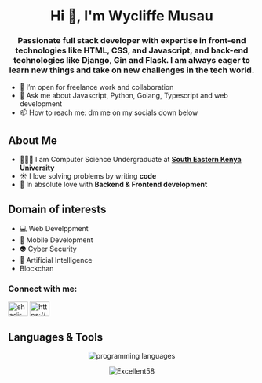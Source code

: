 <h1 align="center">Hi 👋, I'm Wycliffe Musau</h1>
<h3 align="center">Passionate full stack developer with expertise in
  front-end technologies  like HTML, CSS, and Javascript, and back-end technologies like Django, Gin and Flask. I am always eager to learn new things and take on new challenges in the tech world.
</h3>

- 🔭 I’m open for freelance work and collaboration
- 💬 Ask me about Javascript, Python, Golang, Typescript and web development
- 📫 How to reach me: dm me on my socials down below


<h2>About Me</h2>
  
- 👩🏻‍💻 I am Computer Science Undergraduate  at **[South Eastern Kenya University](https://seku.ac.ke)**
- ☀️ I love solving problems by writing **code**
- 🏃 In absolute love with **Backend & Frontend development**
    
<h2>Domain of interests</h2>
    
- 💻 Web Develppment
- 📱 Mobile Development
- 👽 Cyber Security
- 🦾 Artificial Intelligence
- Blockchan

<h3 align="left">Connect with me:</h3>
<p align="left">
  <a href="https://x.com/wycliffe_musau" target="blank"><img align="center" src="https://raw.githubusercontent.com/rahuldkjain/github-        profile-readme-generator/master/src/images/icons/Social/twitter.svg" alt="shadirmuhammedh" height="30" width="40" /></a>
  <a href="https://www.linkedin.com/in/wycliffe-musau-22a77b28a/" target="blank"><img align="center" src="https://raw.githubusercontent.com/rahuldkjain/github-profile-readme-generator/master/src/images/icons/Social/linked-in-alt.svg" alt="https://www.linkedin.com/in/muhammedhshadir/" height="30" width="40" />
  </a>
</p>
  
<h2>Languages & Tools</h2>
<p align="center">
  <img src="https://skillicons.dev/icons?i=html,css,js,ts,py,go,react,nextjs,tailwind,django,flask,mysql,postgres,sqlite,mongodb,redis,vscode,github,git" alt="programming languages" align="center"/>
</p> 
    

<p align="center"> <img src="https://komarev.com/ghpvc/?username=Excellent58&label=Profile%20views&color=0ea5e9&style=flat" alt="Excellent58" /> </p>
<!--
**Excellent58/Excellent58** is a ✨ _special_ ✨ repository because its `README.md` (this file) appears on your GitHub profile.

Here are some ideas to get you started:

- 🔭 I’m currently working on ...
- 🌱 I’m currently learning ...
- 👯 I’m looking to collaborate on ...
- 🤔 I’m looking for help with ...
- 💬 Ask me about ...
- 📫 How to reach me: ...
- 😄 Pronouns: ...
- ⚡ Fun fact: ...
-->
